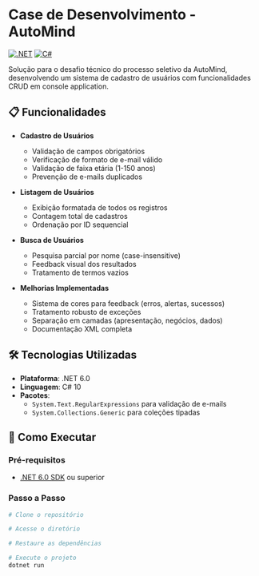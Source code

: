 # Case de Desenvolvimento - AutoMind

[![.NET](https://img.shields.io/badge/.NET-6.0-%23512bd4)](https://dotnet.microsoft.com/)
[![C#](https://img.shields.io/badge/C%23-10.0-%23239120)](https://learn.microsoft.com/pt-br/dotnet/csharp/)

Solução para o desafio técnico do processo seletivo da AutoMind, desenvolvendo um sistema de cadastro de usuários com funcionalidades CRUD em console application.

## 📋 Funcionalidades

- **Cadastro de Usuários**
  - Validação de campos obrigatórios
  - Verificação de formato de e-mail válido
  - Validação de faixa etária (1-150 anos)
  - Prevenção de e-mails duplicados
  
- **Listagem de Usuários**
  - Exibição formatada de todos os registros
  - Contagem total de cadastros
  - Ordenação por ID sequencial

- **Busca de Usuários**
  - Pesquisa parcial por nome (case-insensitive)
  - Feedback visual dos resultados
  - Tratamento de termos vazios

- **Melhorias Implementadas**
  - Sistema de cores para feedback (erros, alertas, sucessos)
  - Tratamento robusto de exceções
  - Separação em camadas (apresentação, negócios, dados)
  - Documentação XML completa

## 🛠️ Tecnologias Utilizadas

- **Plataforma**: .NET 6.0
- **Linguagem**: C# 10
- **Pacotes**:
  - `System.Text.RegularExpressions` para validação de e-mails
  - `System.Collections.Generic` para coleções tipadas

## 🚀 Como Executar

### Pré-requisitos
- [.NET 6.0 SDK](https://dotnet.microsoft.com/download/dotnet/6.0) ou superior

### Passo a Passo
```bash
# Clone o repositório

# Acesse o diretório

# Restaure as dependências

# Execute o projeto
dotnet run
